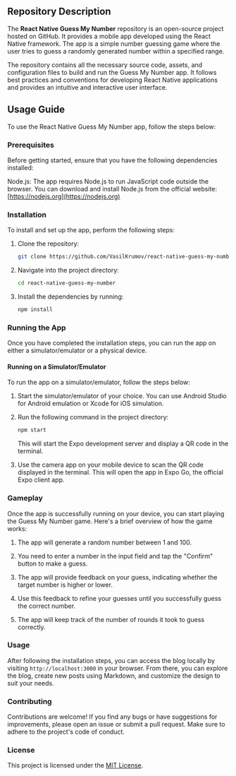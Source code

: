 ## Repository Description

The **React Native Guess My Number** repository is an open-source project hosted on GitHub. It provides a mobile app developed using the React Native framework. The app is a simple number guessing game where the user tries to guess a randomly generated number within a specified range.

The repository contains all the necessary source code, assets, and configuration files to build and run the Guess My Number app. It follows best practices and conventions for developing React Native applications and provides an intuitive and interactive user interface.

## Usage Guide

To use the React Native Guess My Number app, follow the steps below:

### Prerequisites

Before getting started, ensure that you have the following dependencies installed:

Node.js: The app requires Node.js to run JavaScript code outside the browser. You can download and install Node.js from the official website: [https://nodejs.org](https://nodejs.org)

### Installation

To install and set up the app, perform the following steps:

1. Clone the repository: 
   ```bash
   git clone https://github.com/VasilKrumov/react-native-guess-my-number.git
   ```

2. Navigate into the project directory:
   ```bash
   cd react-native-guess-my-number
   ```

3. Install the dependencies by running:
   ```bash
   npm install
   ```

### Running the App

Once you have completed the installation steps, you can run the app on either a simulator/emulator or a physical device.

#### Running on a Simulator/Emulator

To run the app on a simulator/emulator, follow the steps below:

1. Start the simulator/emulator of your choice. You can use Android Studio for Android emulation or Xcode for iOS simulation.

2. Run the following command in the project directory:
   ```bash
   npm start
   ```
   This will start the Expo development server and display a QR code in the terminal.

3. Use the camera app on your mobile device to scan the QR code displayed in the terminal. This will open the app in Expo Go, the official Expo client app.

### Gameplay

Once the app is successfully running on your device, you can start playing the Guess My Number game. Here's a brief overview of how the game works:

1. The app will generate a random number between 1 and 100.

2. You need to enter a number in the input field and tap the "Confirm" button to make a guess.

3. The app will provide feedback on your guess, indicating whether the target number is higher or lower.

4. Use this feedback to refine your guesses until you successfully guess the correct number.

5. The app will keep track of the number of rounds it took to guess correctly.


### Usage

After following the installation steps, you can access the blog locally by visiting `http://localhost:3000` in your browser. From there, you can explore the blog, create new posts using Markdown, and customize the design to suit your needs.

### Contributing

Contributions are welcome! If you find any bugs or have suggestions for improvements, please open an issue or submit a pull request. Make sure to adhere to the project's code of conduct.

### License

This project is licensed under the [MIT License](https://opensource.org/licenses/MIT).
